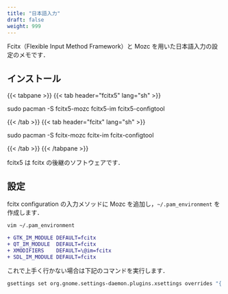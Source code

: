 ```yaml
---
title: "日本語入力"
draft: false
weight: 999
---
```

Fcitx（Flexible Input Method Framework）と Mozc を用いた日本語入力の設定のメモです．

## インストール

{{< tabpane >}}
{{< tab header="fcitx5" lang="sh" >}}

sudo pacman -S fcitx5-mozc fcitx5-im fcitx5-configtool

{{< /tab >}}
{{< tab header="fcitx" lang="sh" >}}

sudo pacman -S fcitx-mozc fcitx-im fcitx-configtool

{{< /tab >}}
{{< /tabpane >}}

fcitx5 は fcitx の後継のソフトウェアです．

## 設定

fcitx configuration の入力メソッドに Mozc を追加し，`~/.pam_environment` を作成します．

```sh
vim ~/.pam_environment
```

```diff
+ GTK_IM_MODULE DEFAULT=fcitx
+ QT_IM_MODULE  DEFAULT=fcitx
+ XMODIFIERS    DEFAULT=\@im=fcitx
+ SDL_IM_MODULE DEFAULT=fcitx
```

これで上手く行かない場合は下記のコマンドを実行します．

```sh
gsettings set org.gnome.settings-daemon.plugins.xsettings overrides "{'Gtk/IMModule':<'fcitx'>}"
```
